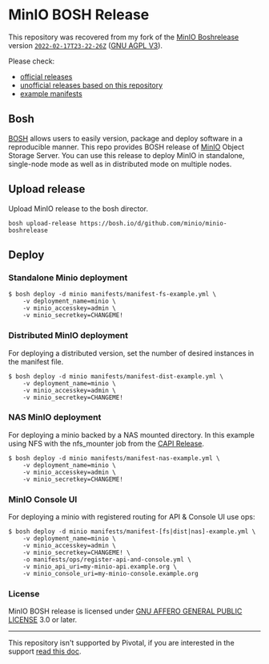 # MinIO BOSH Release

This repository was recovered from my fork of the [MinIO Boshrelease](https://github.com/minio/minio-boshrelease) version [`2022-02-17T23-22-26Z`](https://github.com/kinjelom/minio-boshrelease/tree/2022-02-17T23-22-26Z) ([GNU AGPL V3](LICENSE)).

Please check:
- [official releases](https://bosh.io/releases/github.com/minio/minio-boshrelease?all=1)
- [unofficial releases based on this repository](https://github.com/kinjelom/minio-boshrelease/releases)
- [example manifests](manifests)

## Bosh

[BOSH](http://bosh.io/) allows users to easily version, package and deploy software in a reproducible manner. This repo provides BOSH release of [MinIO](https://github.com/minio/minio) Object Storage Server. You can use this release to deploy MinIO in standalone, single-node mode as well as in distributed mode on multiple nodes.

## Upload release
Upload MinIO release to the bosh director.

```
bosh upload-release https://bosh.io/d/github.com/minio/minio-boshrelease
```

## Deploy

### Standalone Minio deployment

``` shell
$ bosh deploy -d minio manifests/manifest-fs-example.yml \
    -v deployment_name=minio \
    -v minio_accesskey=admin \
    -v minio_secretkey=CHANGEME!
```

### Distributed MinIO deployment

For deploying a distributed version, set the number of desired instances in the manifest file.

``` shell
$ bosh deploy -d minio manifests/manifest-dist-example.yml \
    -v deployment_name=minio \
    -v minio_accesskey=admin \
    -v minio_secretkey=CHANGEME!
```

### NAS MinIO deployment

For deploying a minio backed by a NAS mounted directory.  In this example using NFS with the nfs_mounter job from the [CAPI Release](https://github.com/cloudfoundry/capi-release).

``` shell
$ bosh deploy -d minio manifests/manifest-nas-example.yml \
    -v deployment_name=minio \
    -v minio_accesskey=admin \
    -v minio_secretkey=CHANGEME!
```

### MinIO Console UI

For deploying a minio with registered routing for API & Console UI use ops:

``` shell
$ bosh deploy -d minio manifests/manifest-[fs|dist|nas]-example.yml \
    -v deployment_name=minio \
    -v minio_accesskey=admin \
    -v minio_secretkey=CHANGEME! \
    -o manifests/ops/register-api-and-console.yml \
    -v minio_api_uri=my-minio-api.example.org \
    -v minio_console_uri=my-minio-console.example.org
```

### License
MinIO BOSH release is licensed under [GNU AFFERO GENERAL PUBLIC LICENSE](https://www.gnu.org/licenses/agpl-3.0.en.html) 3.0 or later.

---

This repository isn't supported by Pivotal, if you are interested in the support [read this doc](PIVOTAL.md).
